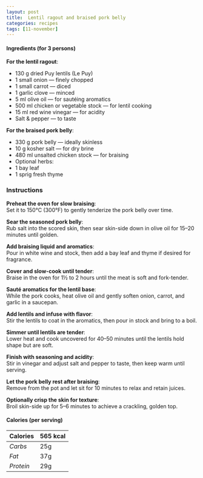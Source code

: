 ```yaml
---
layout: post
title:  Lentil ragout and braised pork belly
categories: recipes
tags: [11-november]
---
```


#### Ingredients (for 3 persons)

**For the lentil ragout**:
- 130 g dried Puy lentils (Le Puy)
- 1 small onion — finely chopped
- 1 small carrot — diced
- 1 garlic clove — minced
- 5 ml olive oil — for sautéing aromatics 
- 500 ml chicken or vegetable stock — for lentil cooking
- 15 ml red wine vinegar — for acidity 
- Salt & pepper — to taste

**For the braised pork belly**:
- 330 g pork belly — ideally skinless
- 10 g kosher salt — for dry brine
- 480 ml unsalted chicken stock — for braising
- Optional herbs:
- 1 bay leaf
- 1 sprig fresh thyme

### Instructions

**Preheat the oven for slow braising**: <br/>
Set it to 150°C (300°F) to gently tenderize the pork belly over time.

**Sear the seasoned pork belly**: <br/>
Rub salt into the scored skin, then sear skin-side down in olive oil for 15–20 minutes until golden.

**Add braising liquid and aromatics**: <br/>
Pour in white wine and stock, then add a bay leaf and thyme if desired for fragrance.

**Cover and slow-cook until tender**: <br/>
Braise in the oven for 1½ to 2 hours until the meat is soft and fork-tender.

**Sauté aromatics for the lentil base**: <br/>
While the pork cooks, heat olive oil and gently soften onion, carrot, and garlic in a saucepan.

**Add lentils and infuse with flavor**: <br/>
Stir the lentils to coat in the aromatics, then pour in stock and bring to a boil.

**Simmer until lentils are tender**: <br/>
Lower heat and cook uncovered for 40–50 minutes until the lentils hold shape but are soft.

**Finish with seasoning and acidity**: <br/>
Stir in vinegar and adjust salt and pepper to taste, then keep warm until serving.

**Let the pork belly rest after braising**: <br/>
Remove from the pot and let sit for 10 minutes to relax and retain juices.

**Optionally crisp the skin for texture**: <br/>
Broil skin-side up for 5–6 minutes to achieve a crackling, golden top.

#### Calories (per serving)

| **Calories** | 565 kcal |
| ----------- | ----------- |
| *Carbs* | 25g |
| *Fat* | 37g |
| *Protein* | 29g |